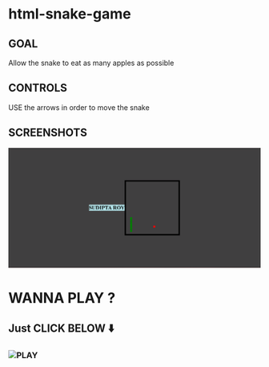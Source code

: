 # html-snake-game

## GOAL

Allow the snake to eat as many apples as possible


## CONTROLS

USE the arrows in order to move the snake

## SCREENSHOTS


![Play screen](https://raw.githubusercontent.com/Shudipto-creator/html-snake-game/main/playscreen.png)


# WANNA PLAY ?
## Just CLICK BELOW ⬇️
### ![PLAY](https://shudipto-creator.github.io/html-snake-game/)
